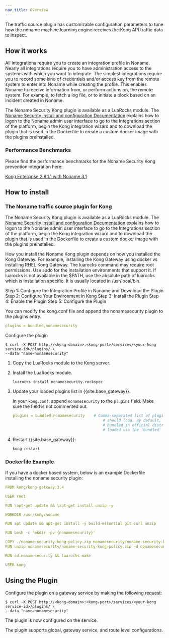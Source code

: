 ```yaml
---
nav_title: Overview
---
```


The traffic source plugin has customizable configuration parameters to tune how the noname machine learning engine receives the Kong API traffic data to inspect.

## How it works


All integrations require you to create an integration profile in Noname. Nearly all integrations require you to have administration access to the systems with which you want to integrate. The simplest integrations require you to record some kind of credentials and/or access key from the remote system to enter into Noname while creating the profile. This enables Noname to receive information from, or perform actions on, the remote system. For example, to fetch a log file, or to initiate a block based on an incident created in Noname.


The Noname Security Kong plugin is available as a LuaRocks module.
The [Noname Security install and configuration Documentation](https://docs.nonamesecurity.com/docs/kong-plugin) explains how to logon to the Noname admin user interface to go to the Integrations section of the platform, begin the Kong integration wizard and to download the plugin that is used in the Dockerfile to create a custom docker image with the plugins preinstalled. 

### Performance Benchmarks

Please find the performance benchmarks for the Noname Security Kong prevention integration here:

[Kong Enterprise 2.8.1.1 with Noname 3.1](https://docs.nonamesecurity.com/v320/docs/kong-performance-results)

## How to install

### The Noname traffic source plugin for Kong

The Noname Security Kong plugin is available as a LuaRocks module.
The [Noname Security install and configuration Documentation](https://docs.nonamesecurity.com/docs/kong-plugin) explains how to logon to the Noname admin user interface to go to the Integrations section of the platform, begin the Kong integration wizard and to download the plugin that is used in the Dockerfile to create a custom docker image with the plugins preinstalled. 

How you install the Noname Kong plugin depends on how you installed the Kong Gateway. For example, installing the Kong Gateway using docker vs installing RHEL Kong Gateway. The luarocks command may require root permissions. Use sudo for the installation environments that support it. If luarocks is not available in the $PATH, use the absolute path of luarocks which is installation specific. It is usually located in /usr/local/bin.

Step 1: Configure the Integration Profile in Noname and Download the Plugin
Step 2: Configure Your Environment in Kong
Step 3: Install the Plugin
Step 4: Enable the Plugin
Step 5: Configure the Plugin

You can modify the kong.conf file and append the nonamesecurity plugin to the plugins entry.

```yaml
plugins = bundled,nonamesecurity
```

Configure the plugin
```shell
$ curl -X POST http://<kong-domain>:<kong-port>/services/<your-kong service-id>/plugins/ \
--data "name=nonamesecurity"
```


1. Copy the LuaRocks module to the Kong server.

2. Install the LuaRocks module.

    ```shell
    luarocks install nonamesecurity.rockspec
    ```

3. Update your loaded plugins list in {{site.base_gateway}}.

    In your `kong.conf`, append `nonamesecurity` to the `plugins` field. Make sure the field is not commented out.

    ```yaml
    plugins = bundled,nonamesecurity    # Comma-separated list of plugins this node
                                            # should load. By default, only plugins
                                            # bundled in official distributions are
                                            # loaded via the `bundled` keyword.

4. Restart {{site.base_gateway}}:

    ```sh
    kong restart
    ```

### Dockerfile Example

If you have a docker based system, below is an example Dockerfile installing the noname security plugin:

```yaml
FROM kong/kong-gateway:3.4

USER root

RUN \apt-get update && \apt-get install unzip -y

WORKDIR /usr/kong/noname

RUN apt update && apt-get install -y build-essential git curl unzip

RUN bash -c 'mkdir -pv {nonamesecurity}'

COPY ./noname-security-kong-policy.zip nonamesecurity/noname-security-kong-policy.zip
RUN unzip nonamesecurity/noname-security-kong-policy.zip -d nonamesecurity && rm nonamesecurity/noname-security-kong-policy.zip

RUN cd nonamesecurity && luarocks make

USER kong
```

## Using the Plugin

Configure the plugin on a gateway service by making the following request:

```shell
$ curl -X POST http://<kong-domain>:<kong-port>/services/<your-kong service-id>/plugins/ \
--data "name=nonamesecurity"
```

The plugin is now configured on the service.

The plugin supports global, gateway service, and route level configurations.
